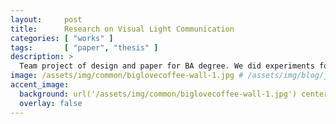 ```yaml
---
layout:     post
title:      Research on Visual Light Communication 
categories: [ "works" ]
tags:       [ "paper", "thesis" ]
description: >
  Team project of design and paper for BA degree. We did experiments for Visual Light Communication (VLC) and we did a survey introducing underwater environments which uses VLC.
image: /assets/img/common/biglovecoffee-wall-1.jpg # /assets/img/blog/jj-ying.jpg
accent_image: 
  background: url('/assets/img/common/biglovecoffee-wall-1.jpg') center/cover
  overlay: false
---
```



